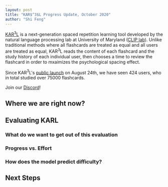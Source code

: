 ```yaml
---
layout: post
title: "KAR$^3$L Progress Update, October 2020"
author: "Shi Feng"
---
```


[KAR$^3$L](http://karl.qanta.org/) is a next-generation spaced repetition learning tool developed by the natural language processing lab at University of Maryland ([CLIP lab](https://wiki.umiacs.umd.edu/clip/index.php/Main_Page)). Unlike traditional methods where all flashcards are treated as equal and all users are treated as equal, KAR$^3$L reads the content of each flashcard and the study history of each individual user, then chooses a time to review the flashcard in order to mxaimizes the psychological spacing effect.

Since KAR$^3$L's [public launch](https://hsquizbowl.org/forums/viewtopic.php?f=123&p=379140&sid=8ae602e914bc1e56736a07030176c718) on August 24th, we have seen 424 users, who in total studied over 75000 flashcards.

Join our [Discord](https://discord.com/invite/PTfEmHd)!

## Where we are right now?

## Evaluating KARL

<head>
  <meta charset="utf-8">
  <script src="https://cdn.jsdelivr.net/npm/vega@5"></script>
	<script src="https://cdn.jsdelivr.net/npm/vega-lite@4"></script>
	<script src="https://cdn.jsdelivr.net/npm/vega-embed@6"></script>
</head>

<div id="vis"></div>
<script>
  const spec = "https://zerobatchsize.net/images/45_user_level_vs_effort.json";
	vegaEmbed("#vis", spec)
    .then(result => console.log(result))
    .catch(console.warn);
</script>

### What do we want to get out of this evaluation

### Progress vs. Effort

### How does the model predict difficulty?

## Next Steps

